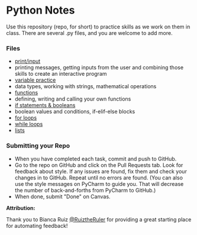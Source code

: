 # Python Notes

Use this repository (repo, for short) to practice skills as we work on them in class. There are several .py files, and you are welcome to add more.

### Files
* [print/input](src/print_input.py)
 * printing messages, getting inputs from the user and combining those skills to create an interactive program
* [variable practice](src/variables.py)
 * data types, working with strings, mathematical operations
* [functions](src/functions.py)
 * defining, writing and calling your own functions 
* [if statements & booleans](src/if_statements.py)
 * boolean values and conditions, if-elif-else blocks 
* [for loops](src/for_loops.py)
* [while loops](src/while_loops.py)
* [lists](src/lists.py) 


### Submitting your Repo
* When you have completed each task, commit and push to GitHub.
* Go to the repo on GitHub and click on the Pull Requests tab. Look for feedback about style. If any issues are found, fix them and check your changes in to GitHub. Repeat until no errors are found. (You can also use the style messages on PyCharm to guide you. That will decrease the number of back-and-forths from PyCharm to GitHub.)
* When done, submit "Done" on Canvas.


**Attribution:**

Thank you to Bianca Ruiz [@RuiztheRuler](https://github.com/RuizTheRuler) for providing a great starting place for automating feedback!
